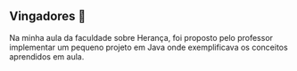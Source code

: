 ## Vingadores 🦸
Na minha aula da faculdade sobre Herança, foi proposto pelo professor implementar um pequeno projeto em Java onde exemplificava os conceitos aprendidos em aula.
